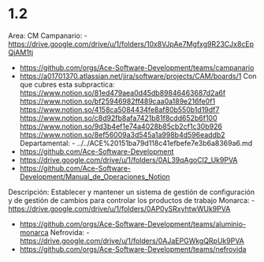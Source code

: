 # 1.2

Area: CM
Campanario: - https://drive.google.com/drive/u/1/folders/10x8VJpAe7Mgfxg9R23CJx8cEpQjAM1tj
- https://github.com/orgs/Ace-Software-Development/teams/campanario
- https://a01701370.atlassian.net/jira/software/projects/CAM/boards/1
Con que cubres esta subpractica: https://www.notion.so/81ed479aea0d45db89846463687d2a6f 
https://www.notion.so/bf25946982ff489caa0a189e216fe0f1 
https://www.notion.so/4158ca5084434fe8af80b550b1d19df7 
https://www.notion.so/c8d92fb8afa7421b81f8cdd652b6f100 
https://www.notion.so/9d3b4ef1e74a4028b85cb2cf1c30b926 
https://www.notion.so/8ef56009a3d545a1a998b4d596eaddb2 
Departamental: - ../../ACE%20151ba79d118c41efbefe7e3b6a8369a6.md
- https://github.com/Ace-Software-Development
- https://drive.google.com/drive/u/1/folders/0AL39qAgoCl2_Uk9PVA 
- https://github.com/Ace-Software-Development/Manual_de_Operaciones_Notion

Descripción: Establecer y mantener un sistema de gestión de configuración y de gestión de
cambios para controlar los productos de trabajo
Monarca: - https://drive.google.com/drive/u/1/folders/0AP0ySRxyhtwWUk9PVA
- https://github.com/orgs/Ace-Software-Development/teams/aluminio-monarca 
Nefrovida: - https://drive.google.com/drive/u/1/folders/0AJaEPGWkgQRpUk9PVA
- https://github.com/orgs/Ace-Software-Development/teams/nefrovida